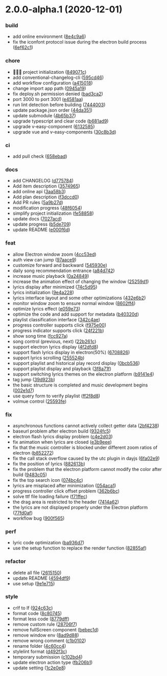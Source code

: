 # 2.0.0-alpha.1 (2020-12-01)


### build

* add online environment ([8e4c9a6](https://github.com/Linkontoask/radishes/commit/8e4c9a6968a562a6ece777149ed8a774f128d95f))
* fix the iconfont protocol issue during the electron build process ([6ef62c1](https://github.com/Linkontoask/radishes/commit/6ef62c13b62d2ce8ede1dccdefc74cc22ddd8a6d))

### chore

* 🎉🎉🎉 project initialization ([849071c](https://github.com/Linkontoask/radishes/commit/849071c59f20e3b27761e49e5696396ef9d33144))
* add conventional-changelog-cli ([595cd46](https://github.com/Linkontoask/radishes/commit/595cd461fba3ef5c08f1864a3b625fd479fc9992))
* add workflow configuration ([a415018](https://github.com/Linkontoask/radishes/commit/a4150186f35acbe1ac623b286fadd8a88acea636))
* change import app path ([0945a19](https://github.com/Linkontoask/radishes/commit/0945a19474ab13aadf47eaf2176801a8e51ebbd9))
* fix deploy.sh permission denied ([bad3ca2](https://github.com/Linkontoask/radishes/commit/bad3ca2e4826711a3ae7ab95a3de617bb69b0fcb))
* port 3000 to port 3001 ([e4581aa](https://github.com/Linkontoask/radishes/commit/e4581aa3d6d7bccbd53a860ac6a26ad51587230a))
* run lint detection before building ([7444003](https://github.com/Linkontoask/radishes/commit/744400314efeee388c70cef154ade224cf3553fa))
* update package.json order ([44da351](https://github.com/Linkontoask/radishes/commit/44da3510d546d71c39a999510736680fba7da5a9))
* update submodule ([4b65b37](https://github.com/Linkontoask/radishes/commit/4b65b37c425b637bd8116bcedcb0c618aea7be9f))
* upgrade typescript and clear code ([b681ad9](https://github.com/Linkontoask/radishes/commit/b681ad958da395751b680cc93af4d0d357e62be5))
* upgrade v-easy-component ([6132585](https://github.com/Linkontoask/radishes/commit/613258523d027bc5122db378cba49683c0128f01))
* upgrade vue and v-easy-components ([30c8b3d](https://github.com/Linkontoask/radishes/commit/30c8b3da86d263c2b1e6154b810cb608ef8797e0))

### ci

* add pull check ([658ebad](https://github.com/Linkontoask/radishes/commit/658ebad94940ef3cc8f37441d8c11c97a135b3b9))

### docs

* add CHANGELOG ([d775784](https://github.com/Linkontoask/radishes/commit/d77578469969a6b82b073caacfb2d2b49f8046bd))
* Add item description ([3574965](https://github.com/Linkontoask/radishes/commit/3574965b0c277c78710e14ced7614fa7efcfc76c))
* add online api ([3aa58b3](https://github.com/Linkontoask/radishes/commit/3aa58b3b926ba9e8c475db1e7d0a447fb67973e3))
* Add plan description ([f3dccd0](https://github.com/Linkontoask/radishes/commit/f3dccd02d0f4ce808a65ddf92fb89e29d85d8d2c))
* Add PR rules ([5a9b27d](https://github.com/Linkontoask/radishes/commit/5a9b27d82373798c48627a2a4b2c17513faf0d69))
* modification progress ([48f6054](https://github.com/Linkontoask/radishes/commit/48f605491d4aae6e202a54424cfc89830d249c1d))
* simplify project initialization ([fe58858](https://github.com/Linkontoask/radishes/commit/fe5885896c342b7fe50687fc6cc930a250655cb3))
* update docs ([7027acd](https://github.com/Linkontoask/radishes/commit/7027acdca91a18ccfdca556ebfeb53ececab5fbd))
* update progress ([b5de709](https://github.com/Linkontoask/radishes/commit/b5de709cefd9d57be96381f62180ce23c58d46d5))
* update README ([e000f6d](https://github.com/Linkontoask/radishes/commit/e000f6dcb753f8b1d2c8ac6d33d0a0c022afab84))

### feat

* allow Electron window zoom ([4cc53ed](https://github.com/Linkontoask/radishes/commit/4cc53ed341dc65ed77f55d3862ce727752985f97))
* auth view can jump ([97aace9](https://github.com/Linkontoask/radishes/commit/97aace918cc3685297fb16d3269fb3bd1ee58551))
* customize forward and backward ([545930e](https://github.com/Linkontoask/radishes/commit/545930e009310f40e755a4b7f67d651f8958277a))
* daily song recommendation entrance ([a84d742](https://github.com/Linkontoask/radishes/commit/a84d74290315507d16fbec5af22c541feb6d2d5c))
* increase music playback ([0a24849](https://github.com/Linkontoask/radishes/commit/0a2484971782dfddec08ccee4e296e1ad40a878a))
* increase the animation effect of changing the window ([25259d1](https://github.com/Linkontoask/radishes/commit/25259d148f90181e7a98c251f962f8efe1be3769))
* lyrics display after minimized ([74c5d95](https://github.com/Linkontoask/radishes/commit/74c5d9565132a17d93a70a89becdfd49833559e5))
* lyrics initialization ([9e4a228](https://github.com/Linkontoask/radishes/commit/9e4a228a2ec45da63cb370a7e0481588c331ba2d))
* lyrics interface layout and some other optimizations ([432e6b2](https://github.com/Linkontoask/radishes/commit/432e6b229a3a2bcaf03936662000d0b67ce0b50f))
* monitor window zoom to ensure normal window ([8602ff4](https://github.com/Linkontoask/radishes/commit/8602ff4450326c3f965ebdc6ed7c5fa78f8bbfb1))
* optimize lyrics effect ([e059e73](https://github.com/Linkontoask/radishes/commit/e059e73a7173c49f40db2ad1ab7a02bd2e679954))
* optimize the code and add support for metadata ([b40320d](https://github.com/Linkontoask/radishes/commit/b40320d366c406e96a0d7bc026a3b643e52327ea))
* playlist classification interface ([342c4ae](https://github.com/Linkontoask/radishes/commit/342c4aeab130575b7af7160bfe20c8f6178f12ec))
* progress controller supports click ([f975e00](https://github.com/Linkontoask/radishes/commit/f975e0046a1a0c77902d4f26c6eccc169c103695))
* progress indicator supports click ([24f221b](https://github.com/Linkontoask/radishes/commit/24f221b92c6bff7e4a092d2d4ad6245c150e41c3))
* show song time ([fcc927a](https://github.com/Linkontoask/radishes/commit/fcc927af44814b357a19ae6e3b3ba651d109b12d))
* song control (previous, next) ([22b261c](https://github.com/Linkontoask/radishes/commit/22b261cbadcbdb90fca518cdb258f03c7b664f23))
* support electron lyrics display ([4f2dfd8](https://github.com/Linkontoask/radishes/commit/4f2dfd8729ab47898dbf5328a555bbace8a010c3))
* support flash lyrics display in electron(50%) ([6708826](https://github.com/Linkontoask/radishes/commit/670882627963419c1b0c26a53ebe92369caf124b))
* support lyrics scrolling ([255524b](https://github.com/Linkontoask/radishes/commit/255524bd7db9d227570ca8cf12e6d297ef226762))
* support playlist and historical play record display ([0bcb536](https://github.com/Linkontoask/radishes/commit/0bcb536261c55859e22f5ba8f2f470152ce1d961))
* support playlist display and playback ([3f8a71f](https://github.com/Linkontoask/radishes/commit/3f8a71ff5546fc9b6bac0acb32220ead27f87b5f))
* support switching lyrics themes on the electron platform ([b9141e4](https://github.com/Linkontoask/radishes/commit/b9141e4134da8c30cca70c1de84aba445fbb387c))
* tag jump ([39d923b](https://github.com/Linkontoask/radishes/commit/39d923bb765564d9988dd01f9d5a96c04792ca71))
* the basic structure is completed and music development begins ([002e1d7](https://github.com/Linkontoask/radishes/commit/002e1d703342343a57bd4e6186b401ece205af1a))
* use query form to verify playlist ([ff2f8d8](https://github.com/Linkontoask/radishes/commit/ff2f8d85852425e68c3357b5381119f57fe7b69c))
* volmue control ([25593fe](https://github.com/Linkontoask/radishes/commit/25593fe0bd1e592c77296ed861ecde5509efe592))

### fix

* asynchronous functions cannot actively collect getter data ([2bf4238](https://github.com/Linkontoask/radishes/commit/2bf4238f49389e8fc23cfd206aca46c4c076bb2d))
* baseurl problem after electron build ([9324fc5](https://github.com/Linkontoask/radishes/commit/9324fc57701e20805252d93c11f0692ec2461fc5))
* electron flash lyrics display problem ([c4e2d03](https://github.com/Linkontoask/radishes/commit/c4e2d0358285076bf787cee4add927f003b75dd4))
* fix animation when lyrics are closed ([e3b9eee](https://github.com/Linkontoask/radishes/commit/e3b9eeeba2cfd45179cb18993d607e2ac1064c00))
* fix that the music controller is blocked under different zoom ratios of electron ([b852272](https://github.com/Linkontoask/radishes/commit/b852272c73bbafa334221b2ed2b561dffad58cc1))
* fix the call stack overflow caused by the utc plugin in dayjs ([6fa02e9](https://github.com/Linkontoask/radishes/commit/6fa02e94763b37d0dcfa10f51be9f3e2781edcd2))
* fix the position of lyrics ([882613b](https://github.com/Linkontoask/radishes/commit/882613be0213780e8e13e4bb7dd799cb6ce7b66a))
* fix the problem that the electron platform cannot modify the color after build ([9483c05](https://github.com/Linkontoask/radishes/commit/9483c050768bbde9fddb6e9c2d92713e577d77e7))
* fix the top search icon ([074bc4c](https://github.com/Linkontoask/radishes/commit/074bc4c5b0dff494569362083e9239368408a990))
* lyrics are misplaced after minimization ([054aca1](https://github.com/Linkontoask/radishes/commit/054aca172e313a5ff62efa177616f0bcb99ecef0))
* progress controller click offset problem ([362b6bc](https://github.com/Linkontoask/radishes/commit/362b6bc9e51b62f4137964b67e74f9289c70df78))
* solve ttf file loading failure ([f71ffec](https://github.com/Linkontoask/radishes/commit/f71ffec5b6d0aa687ed19c022d0111a657d50960))
* the drag area is restricted to the header ([7414a62](https://github.com/Linkontoask/radishes/commit/7414a627bc1c009cd277efc5da9616a500bf2d3a))
* the lyrics are not displayed properly under the Electron platform ([77fd0af](https://github.com/Linkontoask/radishes/commit/77fd0afb49dc3f25dc9669f29a2bd0d20452eb52))
* workflow bug ([900f565](https://github.com/Linkontoask/radishes/commit/900f565bab5a3d3d415f78b18267b4ef299077c9))

### perf

* lyric code optimization ([ba936d7](https://github.com/Linkontoask/radishes/commit/ba936d70d3a969c54c8328e87ca590b65d8fb290))
* use the setup function to replace the render function ([82855af](https://github.com/Linkontoask/radishes/commit/82855af5e04fd228a79c6594023723375e40a5d4))

### refactor

* delete all file ([2615150](https://github.com/Linkontoask/radishes/commit/261515038bfca27e611182e7d021cb3ac73ae578))
* update README ([4594df9](https://github.com/Linkontoask/radishes/commit/4594df98185eecf6563e0ab66e9cf02bf61033b9))
* use setup ([9e1e715](https://github.com/Linkontoask/radishes/commit/9e1e7156ef7c3cd004587c3a3ada372a8c9240c7))

### style

* crlf to lf ([924c63c](https://github.com/Linkontoask/radishes/commit/924c63cca99129055246025809674b1e961a8cfb))
* format code ([8c80745](https://github.com/Linkontoask/radishes/commit/8c8074570878a8dd7c5b113e26fbc1da8c9e6aff))
* format less code ([8779dff](https://github.com/Linkontoask/radishes/commit/8779dffdce1a23aa0ec9aff104a9123e89229696))
* remove custom rule ([28706f7](https://github.com/Linkontoask/radishes/commit/28706f79a6eb3672c91c3938f19b19cc1d5e704d))
* remove fullScreen component ([bebec1d](https://github.com/Linkontoask/radishes/commit/bebec1d335cfff7eb2a1cc738aa308ab63366b76))
* remove window env ([8ad9d88](https://github.com/Linkontoask/radishes/commit/8ad9d885f9e1359884384325a6f704685dec117a))
* remove wrong comment ([c1b0102](https://github.com/Linkontoask/radishes/commit/c1b01025420d0ee9125245e844024f3ed12e8b95))
* rename folder ([4c60cc4](https://github.com/Linkontoask/radishes/commit/4c60cc4086b019a1305b79194b2f08b7074c21f5))
* stylelint format ([d492f3c](https://github.com/Linkontoask/radishes/commit/d492f3c3ae8c36db2dffb151e48fe427a4b0bc9d))
* temporary submission ([c102bd4](https://github.com/Linkontoask/radishes/commit/c102bd4bb3b8ccf2020a7b7f17984b49937798de))
* update electron action type ([fb206b1](https://github.com/Linkontoask/radishes/commit/fb206b1d8073e506c8df37fa3d9bb9c24f2ea0b9))
* update setting ([1c2e0e8](https://github.com/Linkontoask/radishes/commit/1c2e0e81859acfc0cb7f11c20a5317e6e8e36b47))



